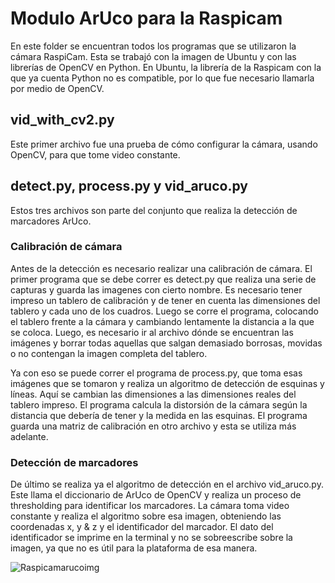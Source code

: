 # Modulo ArUco para la Raspicam
En este folder se encuentran todos los programas que se utilizaron la cámara RaspiCam. Esta se trabajó con la imagen de Ubuntu y con las librerías de OpenCV en Python.
En Ubuntu, la librería de la Raspicam con la que ya cuenta Python no es compatible, por lo que fue necesario llamarla por medio de OpenCV. 
## vid_with_cv2.py
Este primer archivo fue una prueba de cómo configurar la cámara, usando OpenCV, para que tome video constante. 

## detect.py, process.py y vid_aruco.py
Estos tres archivos son parte del conjunto que realiza la detección de marcadores ArUco.
### Calibración de cámara
Antes de la detección es necesario realizar una calibración de cámara. El primer programa que se debe correr es detect.py que realiza una serie de capturas y guarda las 
imagenes con cierto nombre. Es necesario tener impreso un tablero de calibración y de tener en cuenta las dimensiones del tablero y cada uno de los cuadros. Luego se corre el
programa, colocando el tablero frente a la cámara y cambiando lentamente la distancia a la que se coloca. Luego, es necesario ir al archivo dónde se encuentran las imágenes
y borrar todas aquellas que salgan demasiado borrosas, movidas o no contengan la imagen completa del tablero. 

Ya con eso se puede correr el programa de process.py, que toma esas imágenes que se tomaron y realiza un algoritmo de detección de esquinas y líneas. Aquí se cambian las
dimensiones a las dimensiones reales del tablero impreso. El programa calcula la distorsión de la cámara según la distancia que debería de tener y la medida en las esquinas.
El programa guarda una matriz de calibración en otro archivo y esta se utiliza más adelante. 

### Detección de marcadores
De último se realiza ya el algoritmo de detección en el archivo vid_aruco.py. Este llama el diccionario de ArUco de OpenCV y realiza un proceso de thresholding para identificar
los marcadores. La cámara toma video constante y realiza el algoritmo sobre esa imagen, obteniendo las coordenadas x, y & z  y el identificador del marcador. El dato del 
identificador se imprime en la terminal y no se sobreescribe sobre la imagen, ya que no es útil para la plataforma de esa manera. 

![Raspicamarucoimg](https://user-images.githubusercontent.com/69053381/195362411-41279dbe-e6cf-4ec8-ab97-49746b4bb1f8.png)
